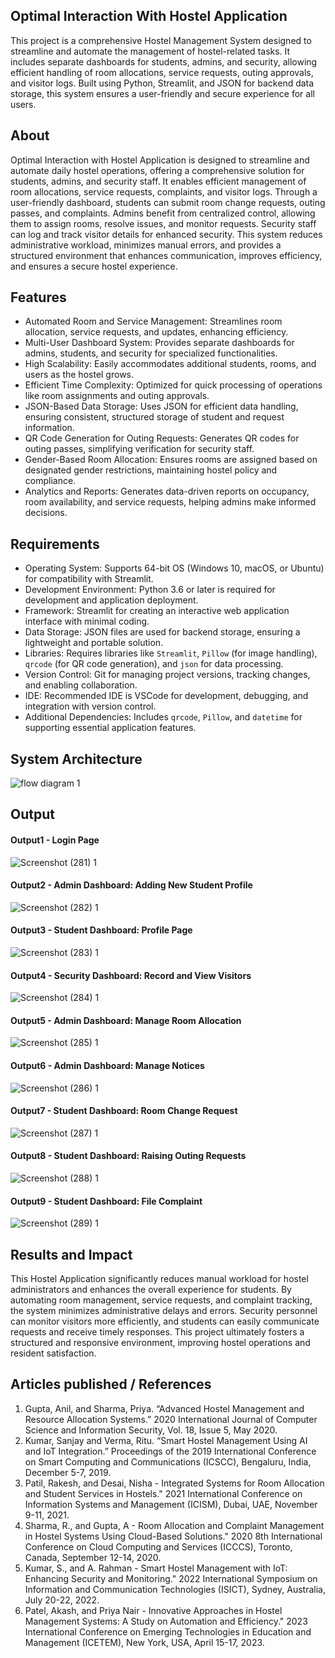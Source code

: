 ## Optimal Interaction With Hostel Application
This project is a comprehensive Hostel Management System designed to streamline and automate the management of hostel-related tasks. It includes separate dashboards for students, admins, and security, allowing efficient handling of room allocations, service requests, outing approvals, and visitor logs. Built using Python, Streamlit, and JSON for backend data storage, this system ensures a user-friendly and secure experience for all users.

## About
Optimal Interaction with Hostel Application is designed to streamline and automate daily hostel operations, offering a comprehensive solution for students, admins, and security staff. It enables efficient management of room allocations, service requests, complaints, and visitor logs. Through a user-friendly dashboard, students can submit room change requests, outing passes, and complaints. Admins benefit from centralized control, allowing them to assign rooms, resolve issues, and monitor requests. Security staff can log and track visitor details for enhanced security. This system reduces administrative workload, minimizes manual errors, and provides a structured environment that enhances communication, improves efficiency, and ensures a secure hostel experience.

## Features
* Automated Room and Service Management: Streamlines room allocation, service requests, and updates, enhancing efficiency.
* Multi-User Dashboard System: Provides separate dashboards for admins, students, and security for specialized functionalities.
* High Scalability: Easily accommodates additional students, rooms, and users as the hostel grows.
* Efficient Time Complexity: Optimized for quick processing of operations like room assignments and outing approvals.
* JSON-Based Data Storage: Uses JSON for efficient data handling, ensuring consistent, structured storage of student and request information.
* QR Code Generation for Outing Requests: Generates QR codes for outing passes, simplifying verification for security staff.
* Gender-Based Room Allocation: Ensures rooms are assigned based on designated gender restrictions, maintaining hostel policy and compliance.
* Analytics and Reports: Generates data-driven reports on occupancy, room availability, and service requests, helping admins make informed decisions.

## Requirements
* Operating System: Supports 64-bit OS (Windows 10, macOS, or Ubuntu) for compatibility with Streamlit.
* Development Environment: Python 3.6 or later is required for development and application deployment.
* Framework: Streamlit for creating an interactive web application interface with minimal coding.
* Data Storage: JSON files are used for backend storage, ensuring a lightweight and portable solution.
* Libraries: Requires libraries like `Streamlit`, `Pillow` (for image handling), `qrcode` (for QR code generation), and `json` for data processing.
* Version Control: Git for managing project versions, tracking changes, and enabling collaboration.
* IDE: Recommended IDE is VSCode for development, debugging, and integration with version control.
* Additional Dependencies: Includes `qrcode`, `Pillow`, and `datetime` for supporting essential application features.


## System Architecture
![flow diagram 1](https://github.com/user-attachments/assets/7456c4ab-c3a9-46bc-9f5b-c760b1837fea)


## Output

#### Output1 - Login Page
![Screenshot (281) 1](https://github.com/user-attachments/assets/394cfaa6-7204-40aa-ae55-052f253d51b0)

#### Output2 - Admin Dashboard: Adding New Student Profile
![Screenshot (282) 1](https://github.com/user-attachments/assets/a31f912a-2da5-4bf9-b1fc-a6adb12731a6)

#### Output3 - Student Dashboard: Profile Page
![Screenshot (283) 1](https://github.com/user-attachments/assets/cab46938-c78e-4586-8ab0-77a1b41b2f4c)

#### Output4 - Security Dashboard: Record and View Visitors
![Screenshot (284) 1](https://github.com/user-attachments/assets/cf37bc97-e477-48ad-b6db-373759c657dc)

#### Output5 - Admin Dashboard: Manage Room Allocation
![Screenshot (285) 1](https://github.com/user-attachments/assets/03110663-6363-496f-b8cd-4eb8f7a5820b)

#### Output6 - Admin Dashboard: Manage Notices
![Screenshot (286) 1](https://github.com/user-attachments/assets/6111a1b4-be3b-45fe-9eb2-5d9887efadf3)

#### Output7 - Student Dashboard: Room Change Request
![Screenshot (287) 1](https://github.com/user-attachments/assets/b9e91625-8c81-494f-83fc-4914decf7e6f)

#### Output8 - Student Dashboard: Raising Outing Requests
![Screenshot (288) 1](https://github.com/user-attachments/assets/ce0c611f-2e4c-40c7-a97d-4e4268791749)

#### Output9 - Student Dashboard: File Complaint
![Screenshot (289) 1](https://github.com/user-attachments/assets/f5c473f2-32e3-4187-9791-bbda90cbb7b8)


## Results and Impact
This Hostel Application significantly reduces manual workload for hostel administrators and enhances the overall experience for students. By automating room management, service requests, and complaint tracking, the system minimizes administrative delays and errors. Security personnel can monitor visitors more efficiently, and students can easily communicate requests and receive timely responses. This project ultimately fosters a structured and responsive environment, improving hostel operations and resident satisfaction.


## Articles published / References
1. Gupta, Anil, and Sharma, Priya. “Advanced Hostel Management and Resource Allocation Systems.” 2020 International Journal of Computer Science and Information Security, Vol. 18, Issue 5, May 2020.
2. Kumar, Sanjay and Verma, Ritu. “Smart Hostel Management Using AI and IoT Integration.” Proceedings of the 2019 International Conference on Smart Computing and Communications (ICSCC), Bengaluru, India, December 5-7, 2019.
3. Patil, Rakesh, and Desai, Nisha - Integrated Systems for Room Allocation and Student Services in Hostels." 2021 International Conference on Information Systems and Management (ICISM), Dubai, UAE, November 9-11, 2021.
4. Sharma, R., and Gupta, A - Room Allocation and Complaint Management in Hostel Systems Using Cloud-Based Solutions." 2020 8th International Conference on Cloud Computing and Services (ICCCS), Toronto, Canada, September 12-14, 2020.
5. Kumar, S., and A. Rahman - Smart Hostel Management with IoT: Enhancing Security and Monitoring." 2022 International Symposium on Information and Communication Technologies (ISICT), Sydney, Australia, July 20-22, 2022. 
6. Patel, Akash, and Priya Nair - Innovative Approaches in Hostel Management Systems: A Study on Automation and Efficiency." 2023 International Conference on Emerging Technologies in Education and Management (ICETEM), New York, USA, April 15-17, 2023. 







